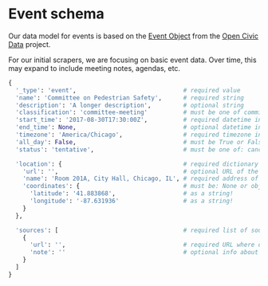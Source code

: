 # Event schema

Our data model for events is based on the [Event Object](http://docs.opencivicdata.org/en/latest/data/event.html) from the [Open Civic Data](http://docs.opencivicdata.org) project.

For our initial scrapers, we are focusing on basic event data. Over time, this
may expand to include meeting notes, agendas, etc.

```python
{
  '_type': 'event',                              # required value
  'name': 'Committee on Pedestrian Safety',      # required string
  'description': 'A longer description',         # optional string
  'classification': 'committee-meeting'          # must be one of committee-meeting or hearing
  'start_time': '2017-08-30T17:30:00Z',          # required datetime in UTC, using ISO8601 format
  'end_time': None,                              # optional datetime in UTC, using ISO8601 format
  'timezone': 'America/Chicago',                 # required timezone in tzinfo format
  'all_day': False,                              # must be True or False
  'status': 'tentative',                         # must be one of: cancelled, tentative, confirmed, passed

  'location': {                                  # required dictionary
    'url': '',                                   # optional URL of the location, not the event!
    'name': 'Room 201A, City Hall, Chicago, IL', # required address of the location
    'coordinates': {                             # must be: None or object
      'latitude': '41.883868',                   # as a string!
      'longitude': '-87.631936'                  # as a string!
    }
  },

  'sources': [                                   # required list of sources
    {
      'url': '',                                 # required URL where data was scraped from
      'note': ''                                 # optional info about how the data was scraped
    }
  ]
}
```
